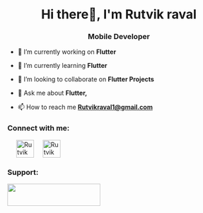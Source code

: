 
<h1 align="center">Hi there👋, I'm Rutvik raval</h1>
<h3 align="center">Mobile Developer</h3>


- 🔭 I’m currently working on **Flutter**
  
- 🌱 I’m currently learning **Flutter**

- 👯 I’m looking to collaborate on **Flutter Projects**

- 💬 Ask me about **Flutter,**

- 📫 How to reach me **Rutvikraval1@gmail.com**


<h3 align="left">Connect with me:</h3>
<p align="left" style="display: flex; align-items:center">
<a href="https://twitter.com/rutvikraval5/" target="blank" style="margin-left:20px"><img align="center" src="https://uxwing.com/wp-content/themes/uxwing/download/brands-and-social-media/twitter-color-icon.png" alt="Rutvik Raval" height="40" width="40"></a>
<a href="https://www.linkedin.com/in/rutvik-raval-04617b199/" target="blank" style="margin-left:20px"><img align="center" src="https://uxwing.com/wp-content/themes/uxwing/download/brands-and-social-media/linkedin-color-icon.png" alt="Rutvik Raval" height="40" width="40"></a>

</p>

<h3 align="left">Support:</h3>
<p><a href="https://ko-fi.com/rutvikraval12"> <img align="left" src="https://cdn.ko-fi.com/cdn/kofi3.png?v=3" height="50" width="210" alt="" /></a></p><br><br><br>
